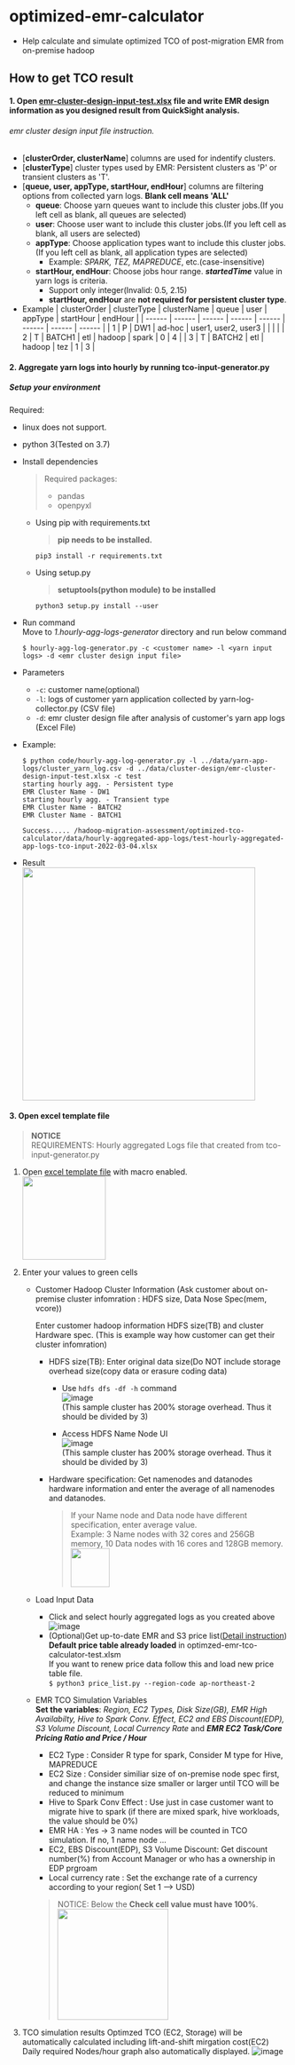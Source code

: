 # optimized-emr-calculator
- Help calculate and simulate optimized TCO of post-migration EMR from on-premise hadoop 


## How to get TCO result
#### 1. Open [emr-cluster-design-input-test.xlsx](data/cluster-design/emr-cluster-design-input-test.xlsx) file and write EMR design information as you designed result from QuickSight analysis.
###### emr cluster design input file instruction.   
- [**clusterOrder, clusterName**] columns are used for indentify clusters.
- [**clusterType**] cluster types used by EMR: Persistent clusters as 'P' or transient clusters as 'T'.  
- [**queue, user, appType, startHour, endHour**] columns are filtering options from collected yarn logs. **Blank cell means 'ALL'**   
    - **queue**: Choose yarn queues want to include this cluster jobs.(If you left cell as blank, all queues are selected)
    - **user**: Choose user want to include this cluster jobs.(If you left cell as blank, all users are selected)
    - **appType**: Choose application types want to include this cluster jobs.(If you left cell as blank, all application types are selected)
        - Example: _SPARK, TEZ, MAPREDUCE_, etc.(case-insensitive)
    - **startHour, endHour**: Choose jobs hour range. **_startedTime_** value in yarn logs is criteria. 
        - Support only integer(Invalid: 0.5, 2.15)  	
        - **startHour, endHour** are **not required for persistent cluster type**.   
- Example
	| clusterOrder | clusterType | clusterName | queue | user | appType | startHour | endHour |
	| ------ | ------ | ------ | ------ | ------ | ------ | ------ | ------ |
	| 1 | P | DW1 | ad-hoc | user1, user2, user3 |  |  |  |
	| 2 |	T |	BATCH1 | etl | hadoop | spark | 0 | 4 |
	| 3 | T | BATCH2 | etl | hadoop | tez | 1 | 3 | 


#### 2. Aggregate yarn logs into hourly by running tco-input-generator.py
##### Setup your environment
Required:
- linux does not support.
- python 3(Tested on 3.7)
- Install dependencies
  > Required packages: 
  >   - pandas
  >   - openpyxl   
  - Using pip with requirements.txt
    > **pip needs to be installed.**
    ```
    pip3 install -r requirements.txt 
    ```
  - Using setup.py
    > **setuptools(python module) to be installed**
    ```
    python3 setup.py install --user
    ```

- Run command   
  Move to _1.hourly-agg-logs-generator_ directory and run below command
    ```
    $ hourly-agg-log-generator.py -c <customer name> -l <yarn input logs> -d <emr cluster design input file>
    ```
- Parameters
    - `-c`: customer name(optional)
    - `-l`: logs of customer yarn application collected by yarn-log-collector.py (CSV file)
    - `-d`: emr cluster design file after analysis of customer's yarn app logs (Excel File)

- Example: 
    ```
    $ python code/hourly-agg-log-generator.py -l ../data/yarn-app-logs/cluster_yarn_log.csv -d ../data/cluster-design/emr-cluster-design-input-test.xlsx -c test
    starting hourly agg. - Persistent type
    EMR Cluster Name - DW1
    starting hourly agg. - Transient type
    EMR Cluster Name - BATCH2
    EMR Cluster Name - BATCH1

    Success..... /hadoop-migration-assessment/optimized-tco-calculator/data/hourly-aggregated-app-logs/test-hourly-aggregated-app-logs-tco-input-2022-03-04.xlsx
    ```

- Result   
    <img src="/optimized-tco-calculator/imgs/hourly_aggregated_result.png" height="420"/>


#### 3. Open excel template file 
> **NOTICE**   
> REQUIREMENTS: Hourly aggregated Logs file that created from tco-input-generator.py
1. Open [excel template file](https://github.com/awslabs/migration-hadoop-to-emr-tco-simulator/blob/main/optimized-tco-calculator/excel-tco-calculators(excel)/optimzed-emr-tco-calculator-template-v1.1.xlsm) with macro enabled.  
    <img src="/optimized-tco-calculator/imgs/enable_excel_macro.png" height="150"/>

2. Enter your values to green cells    
   - Customer Hadoop Cluster Information (Ask customer about on-premise cluster infomration : HDFS size, Data Nose Spec(mem, vcore))

     Enter customer hadoop information HDFS size(TB) and cluster Hardware spec. (This is example way  how customer can get their cluster infomration)
     - HDFS size(TB): Enter original data size(Do NOT include storage overhead size(copy data or erasure coding data)    
       - Use `hdfs dfs -df -h` command    
         ![image](/optimized-tco-calculator/imgs/hdfs_dfs_cmd.png)    
         (This sample cluster has 200% storage overhead. Thus it should be divided by 3)
       
       - Access HDFS Name Node UI    
         ![image](/optimized-tco-calculator/imgs/hdfs_namenode_ui.png)    
         (This sample cluster has 200% storage overhead. Thus it should be divided by 3)
         
     - Hardware specification: Get namenodes and datanodes hardware information and enter the average of all namenodes and datanodes.
       > If your Name node and Data node have different specification, enter average value.   
       > Example: 3 Name nodes with 32 cores and 256GB memory, 10 Data nodes with 16 cores and 128GB memory.
       > <img src="/optimized-tco-calculator/imgs/namenode_spec.png" height="70"/>    
   - Load Input Data   
     - Click and select hourly aggregated logs as you created above
       ![image](/optimized-tco-calculator/imgs/load_input_data.png)   
     - (Optional)Get up-to-date EMR and S3 price list([Detail instruction](https://github.com/awslabs/migration-hadoop-to-emr-tco-simulator/tree/main/optimized-tco-calculator/get-aws-product-price))   
       **Default price table already loaded** in optimzed-emr-tco-calculator-test.xlsm    
       If you want to renew price data follow this and load new price table file.    
       `$ python3 price_list.py --region-code ap-northeast-2`   
   - EMR TCO Simulation Variables          
     **Set the variables**: _Region, EC2 Types, Disk Size(GB), EMR High Availabilty, Hive to Spark Conv. Effect, EC2 and EBS Discount(EDP), S3 Volume Discount, Local Currency Rate_ and **_EMR EC2 Task/Core Pricing Ratio and Price / Hour_**
      - EC2 Type : Consider R type for spark, Consider M type for Hive, MAPREDUCE
      - EC2 Size : Consider similiar size of on-premise node spec first, and change the instance size smaller or larger until TCO will be reduced to minimum
      - Hive to Spark Conv Effect : Use just in case customer want to migrate hive to spark (if there are mixed spark, hive workloads, the value should be 0%)
      - EMR HA : Yes -> 3 name nodes will be counted in TCO simulation. If no, 1 name node ...
      - EC2, EBS Discount(EDP), S3 Volume Discount: Get discount number(%) from Account Manager or who has a ownership in EDP prgroam
      - Local currency rate : Set the exchange rate of a currency according to your region( Set 1 --> USD)
     > NOTICE: 
     > Below the **Check cell value must have 100%**.    
     > <img src="/optimized-tco-calculator/imgs/tco_vars.png" height="200"/>

3. TCO simulation results
   Optimzed TCO (EC2, Storage) will be automatically calculated including lift-and-shift mirgation cost(EC2)
   Daily required Nodes/hour graph also automatically displayed.
   ![image](/optimized-tco-calculator/imgs/tco_sim_result.png)
